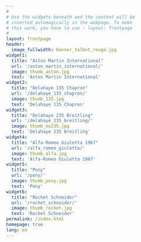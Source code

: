 ```yaml
---
#
# Use the widgets beneath and the content will be
# inserted automagically in the webpage. To make
# this work, you have to use › layout: frontpage
#
layout: frontpage
header:
  image_fullwidth: banner_talbot_rouge.jpg
widget1:
  title: "Aston Martin International"
  url: '/aston_martin_international/'
  image: thumb_aston.jpg
  text: 'Aston Martin International'
widget2:
  title: "Delahaye 135 Chapron"
  url: '/delahaye_135_chapron/'
  image: thumb_135.jpg
  text: 'Delahaye 135 Chapron'
widget3:
  title: "Delahaye 235 Breitling"
  url: '/delahaye_235_breitling/'
  image: thumb_ms235.jpg
  text: 'Delahaye 235 Breitling'
widget4:
  title: "Alfa-Romeo Giuletta 1967"
  url: '/alfa_romeo_giuletta/'
  image: thumb_alfa.jpg
  text: 'Alfa-Romeo Giuletta 1967'
widget5:
  title: "Pony"
  url: '/pony/'
  image: thumb_pony.jpg
  text: 'Pony'
widget6:
  title: "Rochet Schneider"
  url: '/rochet_schneider/'
  image: thumb_rochet.jpg
  text: 'Rochet Schneider'
permalink: /index.html
homepage: true
lang: en
---
```

